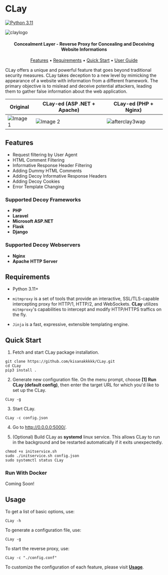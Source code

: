 # CLay

[![Python 3.11](https://img.shields.io/badge/Python-3.11-blue.svg)](https://www.python.org/downloads/)

![claylogo](https://github.com/kisanakkkkk/CLay/assets/70153248/bec44468-5110-44b9-a89d-240d301e6c2d)


<h4 align="center">Concealment Layer - Reverse Proxy for Concealing and Deceiving Website Informations<a href="https://github.com/kisanakkkkk/CLay" target="_blank"></a></h4>

<p align="center">
  <a href="#features">Features</a> •
  <a href="#requirements">Requirements</a> •
  <a href="#quick-start">Quick Start</a> •
  <a href="/Usage.md">User Guide</a>
</p>

CLay offers a unique and powerful feature that goes beyond traditional security measures. CLay takes deception to a new level by mimicking the appearance of a website with information from a different framework. The primary objective is to mislead and deceive potential attackers, leading them to gather false information about the web application.

| Original                                             | CLay-ed (ASP .NET + Apache)                                              | CLay-ed (PHP + Nginx)                                                   |
| ---------------------------------------------------- | ---------------------------------------------------- | ---------------------------------------------------- |
| ![Image 1](https://github.com/kisanakkkkk/CLay/assets/70153248/1516de88-8251-489f-89b9-c054b98e5ac5)   | ![Image 2](https://github.com/kisanakkkkk/CLay/assets/70153248/2f3965c8-078b-4066-b58f-97eee96b3efa)   | ![afterclay3wap](https://github.com/kisanakkkkk/CLay/assets/70153248/17456593-f283-4064-91ba-736f35cd9021)   |


## Features
- Request filtering by User Agent
- HTML Comment Filtering
- Informative Response Header Filtering
- Adding Dummy HTML Comments
- Adding Decoy Informative Response Headers
- Adding Decoy Cookies
- Error Template Changing

### Supported Decoy Frameworks
- **PHP**
- **Laravel**
- **Microsoft ASP.NET**
- **Flask**
- **Django**
  
### Supported Decoy Webservers
- **Nginx**
- **Apache HTTP Server**


## Requirements
- Python 3.11+
- `mitmproxy` is a set of tools that provide an interactive, SSL/TLS-capable intercepting proxy for HTTP/1, HTTP/2, and WebSockets. **CLay** utilizes `mitmproxy`'s capabilities to intercept and modify HTTP/HTTPS traffics on the fly.

- `Jinja` is a fast, expressive, extensible templating engine.

## Quick Start
1. Fetch and start CLay package installation.
```
git clone https://github.com/kisanakkkkk/CLay.git
cd CLay
pip3 install .
```

2. Generate new configuration file. On the menu prompt, choose **[1] Run CLay (default config)**, then enter the target URL for which you'd like to set up the CLay.
```
CLay -g
```

3. Start CLay.
```
CLay -c config.json
```

4. Go to http://0.0.0.0:5000/.

5. (Optional) Build CLay as **systemd** linux service. This allows CLay to run in the background and be restarted automatically if it exits unexpectedly.
```
chmod +x initservice.sh
sudo ./initservice.sh config.json
sudo systemctl status CLay
```
### Run With Docker

Coming Soon!


## Usage
To get a list of basic options, use:

```CLay -h```

To generate a configuration file, use:

```CLay -g```

To start the reverse proxy, use:

```CLay -c "./config.conf"```

To customize the configuration of each feature, please visit **[Usage](/Usage.md)**.
